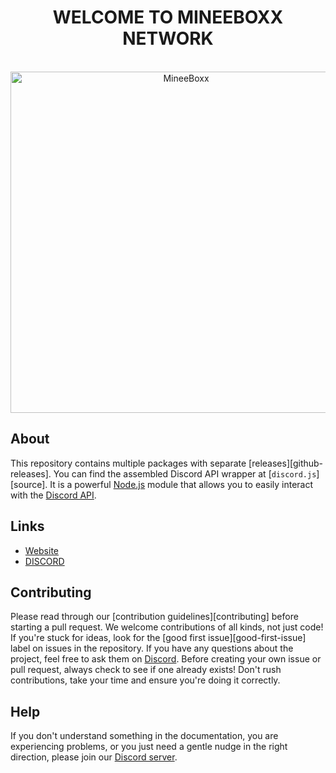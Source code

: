 <div align="center">
	<h1><strong>WELCOME TO MINEEBOXX NETWORK</strong></h1>
	<br />
		<a href="https://discord.gg/JVjbPCGkkH"><img src="https://i.ibb.co/4jRYG4h/mb.png" width="546" alt="MineeBoxx" /></a>
	<br />

 	


</div>

## About

This repository contains multiple packages with separate [releases][github-releases]. You can find the assembled Discord API wrapper at [`discord.js`][source]. It is a powerful [Node.js](https://nodejs.org/en) module that allows you to easily interact with the [Discord API](https://discord.com/developers/docs/intro).

## Links

- [Website]
- [DISCORD]

## Contributing

Please read through our [contribution guidelines][contributing] before starting a pull request. We welcome contributions of all kinds, not just code! If you're stuck for ideas, look for the [good first issue][good-first-issue] label on issues in the repository. If you have any questions about the project, feel free to ask them on [Discord][discord]. Before creating your own issue or pull request, always check to see if one already exists! Don't rush contributions, take your time and ensure you're doing it correctly.

## Help

If you don't understand something in the documentation, you are experiencing problems, or you just need a gentle nudge in the right direction, please join our [Discord server][discord].

[website]: https://mineeboxx.xyz
[discord]: https://discord.gg/JVjbPCGkkH
